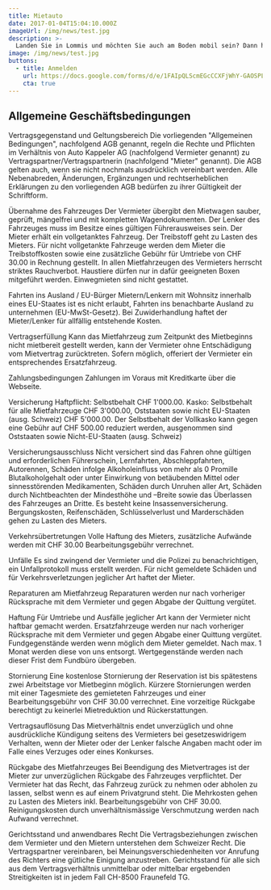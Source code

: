 ```yaml
---
title: Mietauto
date: 2017-01-04T15:04:10.000Z
imageUrl: /img/news/test.jpg
description: >-
  Landen Sie in Lommis und möchten Sie auch am Boden mobil sein? Dann haben Sie die Möglichkeit, bei uns ein Mietauto zu reservieren.
image: /img/news/test.jpg
buttons:
  - title: Anmelden
    url: https://docs.google.com/forms/d/e/1FAIpQLScmEGcCCXFjWhY-GAOSPL5YjCmZx1brE-Dh8_sLNn6UbyfIig/viewform
    cta: true
---
```


## Allgemeine Geschäftsbedingungen

Vertragsgegenstand und Geltungsbereich
Die vorliegenden "Allgemeinen Bedingungen", nachfolgend AGB genannt, regeln die Rechte und Pflichten im Verhältnis von Auto Kappeler AG (nachfolgend Vermieter genannt) zu Vertragspartner/Vertragspartnerin (nachfolgend "Mieter" genannt). Die AGB gelten auch, wenn sie nicht nochmals ausdrücklich vereinbart werden. Alle Nebenabreden, Änderungen, Ergänzungen und rechtserheblichen Erklärungen zu den vorliegenden AGB bedürfen zu ihrer Gültigkeit der Schriftform.

Übernahme des Fahrzeuges
Der Vermieter übergibt den Mietwagen sauber, geprüft, mängelfrei und mit kompletten Wagendokumenten.
Der Lenker des Fahrzeuges muss im Besitze eines gültigen Führerausweises sein.
Der Mieter erhält ein vollgetanktes Fahrzeug. Der Treibstoff geht zu Lasten des Mieters. Für nicht vollgetankte Fahrzeuge werden dem Mieter die Treibstoffkosten sowie eine zusätzliche Gebühr für Umtriebe von CHF 30.00 in Rechnung gestellt.
In allen Mietfahrzeugen des Vermieters herrscht striktes Rauchverbot. Haustiere dürfen nur in dafür geeigneten Boxen mitgeführt werden.
Einwegmieten sind nicht gestattet.

Fahrten ins Ausland / EU-Bürger
Mietern/Lenkern mit Wohnsitz innerhalb eines EU-Staates ist es nicht erlaubt,
Fahrten ins benachbarte Ausland zu unternehmen (EU-MwSt-Gesetz).
Bei Zuwiderhandlung haftet der Mieter/Lenker für allfällig entstehende Kosten.

Vertragserfüllung
Kann das Mietfahrzeug zum Zeitpunkt des Mietbeginns nicht mietbereit gestellt werden, kann der Vermieter ohne Entschädigung vom Mietvertrag zurücktreten. Sofern möglich, offeriert der Vermieter ein entsprechendes Ersatzfahrzeug.

Zahlungsbedingungen
Zahlungen im Voraus mit Kreditkarte über die Webseite.

Versicherung
Haftpflicht:  Selbstbehalt CHF 1'000.00.
Kasko: Selbstbehalt für alle Mietfahrzeuge CHF 3'000.00,
Oststaaten sowie nicht EU-Staaten (ausg. Schweiz) CHF 5'000.00.
Der Selbstbehalt der Vollkasko kann gegen eine Gebühr auf
CHF 500.00 reduziert werden, ausgenommen sind Oststaaten sowie Nicht-EU-Staaten (ausg. Schweiz)

Versicherungsausschluss
Nicht versichert sind das Fahren ohne gültigen und erforderlichen Führerschein, Lernfahrten, Abschleppfahrten, Autorennen, Schäden infolge Alkoholeinfluss von mehr als 0 Promille Blutalkoholgehalt oder unter Einwirkung von betäubenden Mittel oder sinnesstörenden Medikamenten, Schäden durch Unruhen aller Art, Schäden durch Nichtbeachten der Mindesthöhe und –Breite sowie das Überlassen des Fahrzeuges an Dritte.
Es besteht keine Insassenversicherung.
Bergungskosten, Reifenschäden, Schlüsselverlust und Marderschäden gehen zu Lasten des Mieters.

Verkehrsübertretungen
Volle Haftung des Mieters, zusätzliche Aufwände werden mit
CHF 30.00 Bearbeitungsgebühr verrechnet.

Unfälle
Es sind zwingend der Vermieter und die Polizei zu benachrichtigen, ein Unfallprotokoll muss erstellt werden. Für nicht gemeldete Schäden und für Verkehrsverletzungen jeglicher Art haftet der Mieter.

Reparaturen am Mietfahrzeug
Reparaturen werden nur nach vorheriger Rücksprache mit dem Vermieter und gegen Abgabe der Quittung vergütet.

Haftung
Für Umtriebe und Ausfälle jeglicher Art kann der Vermieter nicht haftbar gemacht werden. Ersatzfahrzeuge werden nur nach vorheriger Rücksprache mit dem Vermieter und gegen Abgabe einer Quittung vergütet.
Fundgegenstände werden wenn möglich dem Mieter gemeldet. Nach max. 1 Monat werden diese von uns entsorgt. Wertgegenstände werden nach dieser Frist dem Fundbüro übergeben.

Stornierung
Eine kostenlose Stornierung der Reservation ist bis spätestens zwei Arbeitstage vor Mietbeginn möglich. Kürzere Stornierungen werden mit einer Tagesmiete des gemieteten Fahrzeuges und einer Bearbeitungsgebühr von CHF 30.00 verrechnet.
Eine vorzeitige Rückgabe berechtigt zu keinerlei Mietreduktion und Rückerstattungen.

Vertragsauflösung
Das Mietverhältnis endet unverzüglich und ohne ausdrückliche Kündigung seitens des Vermieters bei gesetzeswidrigem Verhalten, wenn der Mieter oder der Lenker falsche Angaben macht oder im Falle eines Verzuges oder eines Konkurses.

Rückgabe des Mietfahrzeuges
Bei Beendigung des Mietvertrages ist der Mieter zur unverzüglichen Rückgabe des Fahrzeuges verpflichtet. Der Vermieter hat das Recht, das Fahrzeug zurück zu nehmen oder abholen zu lassen, selbst wenn es auf einem Privatgrund steht. Die Mehrkosten gehen zu Lasten des Mieters inkl. Bearbeitungsgebühr von CHF 30.00.
Reinigungskosten durch unverhältnismässige Verschmutzung werden nach Aufwand verrechnet.

Gerichtsstand und anwendbares Recht
Die Vertragsbeziehungen zwischen dem Vermieter und den Mietern unterstehen dem Schweizer Recht. Die Vertragspartner vereinbaren, bei Meinungsverschiedenheiten vor Anrufung des Richters eine gütliche Einigung anzustreben. Gerichtsstand für alle sich aus dem Vertragsverhältnis unmittelbar oder mittelbar ergebenden Streitigkeiten ist in jedem Fall CH-8500 Fraunefeld TG.